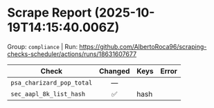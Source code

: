 # Scrape Report (2025-10-19T14:15:40.006Z)

Group: `compliance`  |  Run: https://github.com/AlbertoRoca96/scraping-checks-scheduler/actions/runs/18631607677

| Check | Changed | Keys | Error |
|---|:---:|:--|:--|
| `psa_charizard_pop_total` | — |  |  |
| `sec_aapl_8k_list_hash` | ✅ | hash |  |
